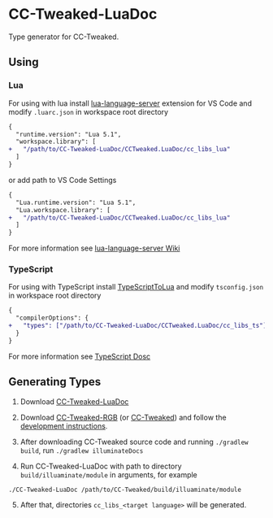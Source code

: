 # CC-Tweaked-LuaDoc

Type generator for CC-Tweaked.

## Using

### Lua

For using with lua install [lua-language-server](https://marketplace.visualstudio.com/items?itemName=sumneko.lua) extension for VS Code and modify `.luarc.json` in workspace root directory

```diff
{
  "runtime.version": "Lua 5.1",
  "workspace.library": [
+   "/path/to/CC-Tweaked-LuaDoc/CCTweaked.LuaDoc/cc_libs_lua"
  ]
}
```

or add path to VS Code Settings

```diff
{
  "Lua.runtime.version": "Lua 5.1",
  "Lua.workspace.library": [
+   "/path/to/CC-Tweaked-LuaDoc/CCTweaked.LuaDoc/cc_libs_lua"
  ]
}
```

For more information see [lua-language-server Wiki](https://github.com/sumneko/lua-language-server/wiki/Libraries#manually-applying)

### TypeScript

For using with TypeScript install [TypeScriptToLua](https://typescripttolua.github.io) and modify `tsconfig.json` in workspace root directory

```diff
{
  "compilerOptions": {
+   "types": ["/path/to/CC-Tweaked-LuaDoc/CCTweaked.LuaDoc/cc_libs_ts"]
  }
}
```

For more information see [TypeScript Dosc](https://www.typescriptlang.org/tsconfig#types)

## Generating Types

1. Download [CC-Tweaked-LuaDoc](https://github.com/Vlas-Omsk/CC-Tweaked-LuaDoc)

2. Download [CC-Tweaked-RGB](https://github.com/Vlas-Omsk/CC-Tweaked-RGB) (or [CC-Tweaked](https://github.com/cc-tweaked/CC-Tweaked)) and follow the [development instructions](https://github.com/Vlas-Omsk/CC-Tweaked-RGB/blob/mc-1.18.x/CONTRIBUTING.md#developing).

3. After downloading CC-Tweaked source code and running `./gradlew build`, run `./gradlew illuminateDocs`

4. Run CC-Tweaked-LuaDoc with path to directory `build/illuaminate/module` in arguments, for example

```
./CC-Tweaked-LuaDoc /path/to/CC-Tweaked/build/illuaminate/module
```

5. After that, directories `cc_libs_<target language>` will be generated.
